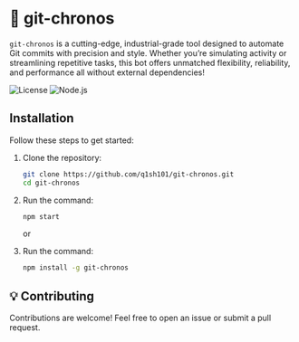 # 🤖 git-chronos

`git-chronos` is a cutting-edge, industrial-grade tool designed to automate Git commits with precision and style. Whether you’re simulating activity or streamlining repetitive tasks, this bot offers unmatched flexibility, reliability, and performance all without external dependencies!

![License](https://img.shields.io/badge/license-MIT-red.svg)
![Node.js](https://img.shields.io/badge/Node.js-14%2B-green.svg)

## Installation

Follow these steps to get started:

1. Clone the repository:
    ```bash
    git clone https://github.com/q1sh101/git-chronos.git
    cd git-chronos
    ```

2. Run the command:
    ```bash
    npm start
    ```
    or

3. Run the command:
    ```bash
    npm install -g git-chronos
    ```

## 💡 Contributing
Contributions are welcome! Feel free to open an issue or submit a pull request.



